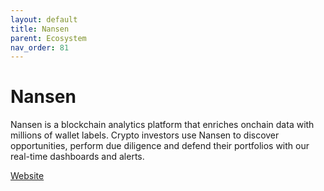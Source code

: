```yaml
---
layout: default
title: Nansen
parent: Ecosystem
nav_order: 81
---
```

# Nansen

Nansen is a blockchain analytics platform that enriches onchain data with millions of wallet labels. Crypto investors use Nansen to discover opportunities, perform due diligence and defend their portfolios with our real-time dashboards and alerts.

[Website](https://www.nansen.ai)